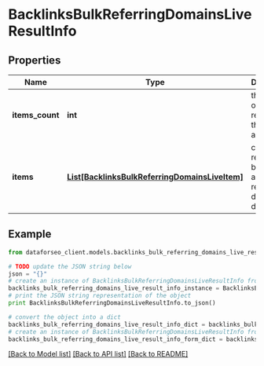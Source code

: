 # BacklinksBulkReferringDomainsLiveResultInfo


## Properties

Name | Type | Description | Notes
------------ | ------------- | ------------- | -------------
**items_count** | **int** | the number of results returned in the items array | [optional] 
**items** | [**List[BacklinksBulkReferringDomainsLiveItem]**](BacklinksBulkReferringDomainsLiveItem.md) | contains relevant backlinks and referring domains data | [optional] 

## Example

```python
from dataforseo_client.models.backlinks_bulk_referring_domains_live_result_info import BacklinksBulkReferringDomainsLiveResultInfo

# TODO update the JSON string below
json = "{}"
# create an instance of BacklinksBulkReferringDomainsLiveResultInfo from a JSON string
backlinks_bulk_referring_domains_live_result_info_instance = BacklinksBulkReferringDomainsLiveResultInfo.from_json(json)
# print the JSON string representation of the object
print BacklinksBulkReferringDomainsLiveResultInfo.to_json()

# convert the object into a dict
backlinks_bulk_referring_domains_live_result_info_dict = backlinks_bulk_referring_domains_live_result_info_instance.to_dict()
# create an instance of BacklinksBulkReferringDomainsLiveResultInfo from a dict
backlinks_bulk_referring_domains_live_result_info_form_dict = backlinks_bulk_referring_domains_live_result_info.from_dict(backlinks_bulk_referring_domains_live_result_info_dict)
```
[[Back to Model list]](../README.md#documentation-for-models) [[Back to API list]](../README.md#documentation-for-api-endpoints) [[Back to README]](../README.md)


